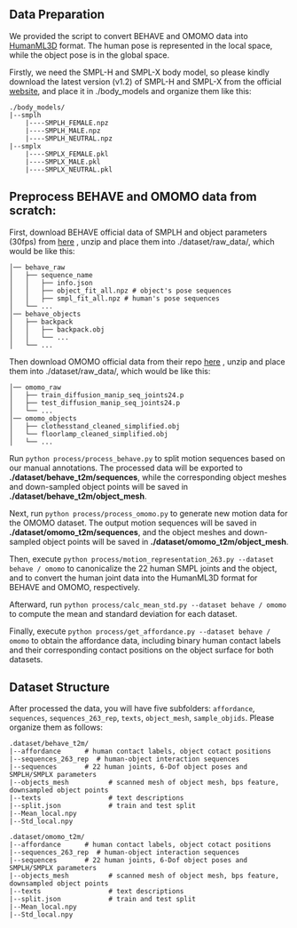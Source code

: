 

## Data Preparation

We provided the script to convert BEHAVE and OMOMO data into [HumanML3D](https://github.com/EricGuo5513/HumanML3D) format. The human pose is represented in the local space, while the object pose is in the global space.

Firstly, we need the SMPL-H and SMPL-X body model, so please kindly download the latest version (v1.2) of SMPL-H and SMPL-X from the official [website](https://mano.is.tue.mpg.de/), and place it in ./body_models and organize them like this:
```
./body_models/
|--smplh
    |----SMPLH_FEMALE.npz
    |----SMPLH_MALE.npz
    |----SMPLH_NEUTRAL.npz
|--smplx
    |----SMPLX_FEMALE.pkl
    |----SMPLX_MALE.pkl
    |----SMPLX_NEUTRAL.pkl
```

## Preprocess BEHAVE and OMOMO data from scratch:  

First, download BEHAVE official data of SMPLH and object parameters (30fps) from [here](https://virtualhumans.mpi-inf.mpg.de/behave/license.html) , unzip and place them into ./dataset/raw_data/, which would be like this: 
```
│── behave_raw
│   ├── sequence_name
│   │   ├── info.json
│   │   ├── object_fit_all.npz # object's pose sequences
│   │   ├── smpl_fit_all.npz # human's pose sequences
│   └── ...	
│── behave_objects
│   ├── backpack
│   │   ├── backpack.obj
│   │   └── ...
│   └── ...	
```


Then download OMOMO official data from their repo [here](https://drive.google.com/file/d/1tZVqLB7II0whI-Qjz-z-AU3ponSEyAmm/view?usp=sharing) , unzip and place them into ./dataset/raw_data/, which would be like this: 
```
│── omomo_raw
│   ├── train_diffusion_manip_seq_joints24.p
│   ├── test_diffusion_manip_seq_joints24.p
│   └── ...	
│── omomo_objects   
│   ├── clothesstand_cleaned_simplified.obj
│   └── floorlamp_cleaned_simplified.obj
│   └── ...	
```



Run `python process/process_behave.py` to split motion sequences based on our manual annotations. The processed data will be exported to **./dataset/behave_t2m/sequences**, while the corresponding object meshes and down-sampled object points will be saved in **./dataset/behave_t2m/object_mesh**.

Next, run `python process/process_omomo.py` to generate new motion data for the OMOMO dataset. The output motion sequences will be saved in **./dataset/omomo_t2m/sequences**, and the object meshes and down-sampled object points will be saved in **./dataset/omomo_t2m/object_mesh**.

Then, execute `python process/motion_representation_263.py --dataset behave / omomo` to canonicalize the 22 human SMPL joints and the object, and to convert the human joint data into the HumanML3D format for BEHAVE and OMOMO, respectively.

Afterward, run `python process/calc_mean_std.py --dataset behave / omomo` to compute the mean and standard deviation for each dataset.

Finally, execute `python process/get_affordance.py --dataset behave / omomo` to obtain the affordance data, including binary human contact labels and their corresponding contact positions on the object surface for both datasets.


## Dataset Structure
After processed the data, you will have five subfolders: `affordance`, `sequences`, `sequences_263_rep`, `texts`, `object_mesh`,  `sample_objids`. Please organize them as follows:
```
.dataset/behave_t2m/
|--affordance      # human contact labels, object cotact positions
|--sequences_263_rep  # human-object interaction sequences
|--sequences       # 22 human joints, 6-Dof object poses and SMPLH/SMPLX parameters
|--objects_mesh          # scanned mesh of object mesh, bps feature, downsampled object points
|--texts                 # text descriptions
|--split.json            # train and test split
|--Mean_local.npy      
|--Std_local.npy
```


```
.dataset/omomo_t2m/
|--affordance      # human contact labels, object cotact positions
|--sequences_263_rep  # human-object interaction sequences
|--sequences       # 22 human joints, 6-Dof object poses and SMPLH/SMPLX parameters
|--objects_mesh          # scanned mesh of object mesh, bps feature, downsampled object points
|--texts                 # text descriptions
|--split.json            # train and test split
|--Mean_local.npy      
|--Std_local.npy
```


<!-- We discuss details of each folder next:

**new_joint_vecs_local**: This folder stores the HOIs data for humans and objects, including 263-dim pose representation and 6-dim object pose representation.
```
.dataset/behave_t2m/
|--new_joint_vecs_local  
|----sequence_name.npy 
```


**affordance_data**: This folder stores the affordance data for humans and objects, including 8-dim binary human contact labels (8x1) for 8 primary contacting joints, and the corresponding 8-dim object contact positions (8x3). 

```
.dataset/behave_t2m/
|--affordance_data  
|----contact_{sequence_name}.npy  # affordance data for contact information
```

**object_mesh**: This folder provides the scans of our template objects. 
```
.dataset/behave_t2m/
|--object_mesh
|----object_name
|------object_name.jpg  # one photo of the object
|------object_name.obj  # reconstructed 3D scan of the object
|------object_name.obj.mtl  # mesh material property
|------object_name_tex.jpg  # mesh texture
|------object_name_fxxx.ply  # simplified object mesh 
```

**object_sample**: This folder provides the downsampling idxs of the object mesh vertices.
```
.dataset/behave_t2m/
|--object_sample
|----sequence_name.npy   #  each sample contains 512 downsampling idxs
```

**split.json**: this file provides the official train and test split for the dataset. The split is based on sequence name. The splited information is stored in the `train.txt` and `test.txt`. -->










